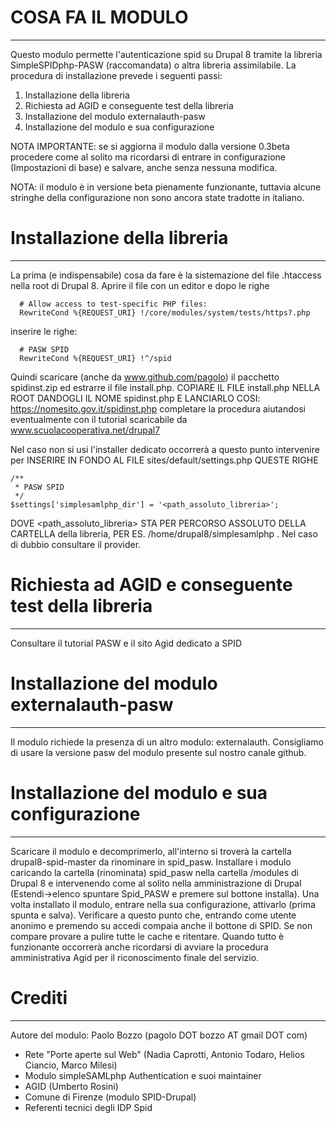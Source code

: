 # COSA FA IL MODULO
-------------------
Questo modulo permette l'autenticazione spid su Drupal 8 tramite la libreria
SimpleSPIDphp-PASW (raccomandata) o altra libreria assimilabile. 
La procedura di installazione prevede i seguenti passi:
1) Installazione della libreria
2) Richiesta ad AGID e conseguente test della libreria
3) Installazione del modulo externalauth-pasw
4) Installazione del modulo e sua configurazione

NOTA IMPORTANTE: se si aggiorna il modulo dalla versione 0.3beta procedere
come al solito ma ricordarsi di entrare in configurazione (Impostazioni di
base) e salvare, anche senza nessuna modifica.

NOTA: il modulo è in versione beta pienamente funzionante, tuttavia
alcune stringhe della configurazione non sono ancora state tradotte
in italiano.

# Installazione della libreria
------------------------------
La prima (e indispensabile) cosa da fare è la sistemazione del file .htaccess nella
root di Drupal 8. Aprire il file con un editor e dopo le righe
```
  # Allow access to test-specific PHP files:
  RewriteCond %{REQUEST_URI} !/core/modules/system/tests/https?.php
```
inserire le righe:
```
  # PASW SPID
  RewriteCond %{REQUEST_URI} !^/spid
```
Quindi scaricare (anche da www.github.com/pagolo) il pacchetto spidinst.zip
ed estrarre il file install.php. COPIARE IL FILE install.php NELLA ROOT DANDOGLI
IL NOME spidinst.php E LANCIARLO COSI:
https://nomesito.gov.it/spidinst.php
completare la procedura aiutandosi eventualmente con il tutorial scaricabile  da
www.scuolacooperativa.net/drupal7

Nel caso non si usi l'installer dedicato occorrerà a questo punto intervenire
per INSERIRE IN FONDO AL FILE sites/default/settings.php QUESTE RIGHE
```
/**
 * PASW SPID
 */
$settings['simplesamlphp_dir'] = '<path_assoluto_libreria>';
```
DOVE <path_assoluto_libreria> STA PER PERCORSO ASSOLUTO DELLA
CARTELLA della libreria, PER ES. /home/drupal8/simplesamlphp . Nel
caso di dubbio consultare il provider.

# Richiesta ad AGID e conseguente test della libreria
-----------------------------------------------------
Consultare il tutorial PASW e il sito Agid dedicato a SPID

# Installazione del modulo externalauth-pasw
--------------------------------------------
Il modulo richiede la presenza di un altro modulo: externalauth.
Consigliamo di usare la versione pasw del modulo presente sul
nostro canale github.

# Installazione del modulo e sua configurazione
-----------------------------------------------
Scaricare il modulo e decomprimerlo, all'interno si troverà la cartella
drupal8-spid-master da rinominare in spid_pasw.
Installare i modulo caricando la cartella (rinominata) spid_pasw
nella cartella /modules di Drupal 8 e intervenendo come al solito nella
amministrazione di Drupal (Estendi->elenco spuntare Spid_PASW e premere
sul bottone installa). Una volta installato il modulo, entrare nella sua
configurazione, attivarlo (prima spunta e salva). Verificare a questo
punto che, entrando come utente anonimo e premendo su accedi compaia
anche il bottone di SPID. Se non compare provare a pulire tutte le cache
e ritentare.
Quando tutto è funzionante occorrerà anche ricordarsi di avviare la
procedura amministrativa Agid per il riconoscimento finale del servizio.

# Crediti
----------
Autore del modulo: Paolo Bozzo (pagolo DOT bozzo AT gmail DOT com)
- Rete "Porte aperte sul Web" (Nadia Caprotti, Antonio Todaro, Helios
  Ciancio, Marco Milesi)
- Modulo simpleSAMLphp Authentication e suoi maintainer
- AGID (Umberto Rosini)
- Comune di Firenze (modulo SPID-Drupal)
- Referenti tecnici degli IDP Spid
